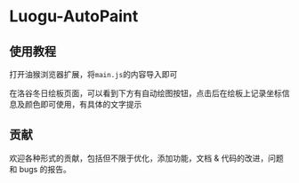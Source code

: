 # Luogu-AutoPaint

## 使用教程

打开油猴浏览器扩展，将`main.js`的内容导入即可

在洛谷冬日绘板页面，可以看到下方有自动绘图按钮，点击后在绘板上记录坐标信息及颜色即可使用，有具体的文字提示

## 贡献

欢迎各种形式的贡献，包括但不限于优化，添加功能，文档 & 代码的改进，问题和 bugs 的报告。
